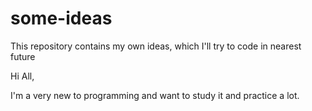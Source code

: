 # some-ideas
This repository contains my own ideas, which I'll try to code in nearest future

Hi All,

I'm a very new to programming and want to study it and practice a lot.
